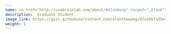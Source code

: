 ```yaml
---
name: <a href="http://uvabrainlab.com/about/#AlanWang" target="_blank"> Alan Wang </a>
description:  Graduate Student
image_link: https://gist.githubusercontent.com/alanthewang/8fe38bfa55ef2088ad8443bc952c4213/raw/cfcbef194ddf1328a5ac871247e5769201128d8c/headshot.jpg
weight: 1
---
```

